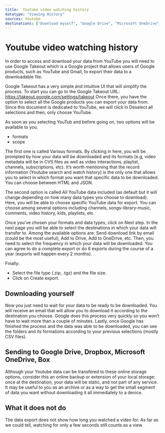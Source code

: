 ```yaml
---
title:  Youtube video watching history  
datatype: "Viewing History"
sources: Youtube
destinations: ["Download myself", "Google Drive", "Microsoft OneDrive",  "Dropbox", "Box"]
---
```


# Youtube video watching history 

In order to access and download your data from YouTube you will need to use Google Takeout which is a Google project that allows users of Google products, such as YouTube and Gmail, to export their data to a downloadable file.

Google Takeout has a very simple and intuitive UI that will simplify the process.
To start you can go to the Google Takeout URL: https://takeout.google.com/settings/takeout
Once there, you have the option to select all the Google products you can export your data from. Since this document is dedicated to YouTube, we will click in Deselect all selections and then, only choose YouTube.

As soon as you selecting YouTub and before going on, two options will be available to you.  

* formats 
* scope

The first one is called Various formats. By clicking in here, you will be prompted by how your data will be downloaded and its formats (e.g, video metadata will be in CVS files as well as video interactions, playlist, channels, subscriptions, etc). It’s worth mentioning that the record information (Youtube search and watch history) is the only one that allows you to select in which format you want that specific data to be downloaded. You can choose between HTML and JSON.

The second option is called All YouTube data included (as default but it will change depending on how many data types you choose to download). Here, you will be able to choose specific YouTube data for export. You can choose among several options including channels, songs-library-music, comments, video history, kids, playlists, etc.

Once you’ve chosen your formats and data types, click on Next step.  In the next page you will be able to select the destinations in which your data will transfer to.  Among the available options are: Send download link by email (could be the most useful), Add to Drive, Add to OneDrive, etc.  Then, you need to select the frequency in which your data will be downloaded. You can agree to do a complete export or do 6 exports during the course of a year (exports will happen every 2 months).

Finally:

* Select the file type (.zip, .tgz) and the file size.
* Click on Create export.

## Downloading yourself

Now you just need to wait for your data to be ready to be downloaded. You will receive an email that will allow you to download it according to the destination you choose.
Google does this process very quickly so you won’t have to wait more than a couple of minutes.
Lastly, once Google has finished the process and the data was able to be downloaded, you can see the folders and its formations according to your previous selections (mostly CSV files).

## Sending to Google Drive, Dropbox, Microsoft OneDrive, Box

Although your Youtube data can be transfered to these online storage options, consider this an online backup or extension of your local storage: once at the destination, your data will be static, and not part of any service.  It may be useful to you as an archive or as a way to get the small segment of data you want without downloading it all immediately to a device.

## What it does not do

The data export does not show how long you watched a video for.  As far as we could tell, watching for only a few seconds still counts as a view. 
